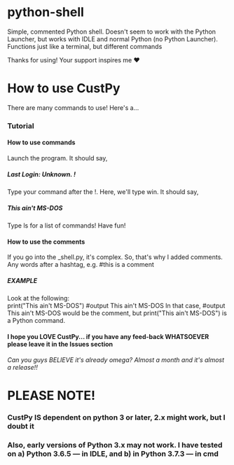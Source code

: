 # python-shell
Simple, commented Python shell. Doesn't seem to work with the Python Launcher, but works with IDLE and normal Python (no Python Launcher). Functions just like a terminal, but different commands

Thanks for using! Your support inspires me  :heart:

# How to use CustPy
There are many commands to use! Here's a... 
### Tutorial
#### How to use commands
Launch the program. It should say, 
##### Last Login: Unknown. !
Type your command after the !. Here, we'll type win. It should say, 
##### This ain't MS-DOS
Type ls for a list of commands! Have fun! 
#### How to use the comments
If you go into the _shell.py, it's complex. So, that's why I added comments. Any words after a hashtag, e.g.
#this is a comment
##### EXAMPLE
Look at the following:  
print("This ain't MS-DOS") #output This ain't MS-DOS
In that case, #output This ain't MS-DOS would be the comment, but print("This ain't MS-DOS") is a Python command. 
#### I hope you LOVE CustPy... if you have any feed-back WHATSOEVER please leave it in the Issues section

###### Can you guys BELIEVE it's already omega? Almost a month and it's almost a release!! 




# PLEASE NOTE! 
### CustPy IS dependent on python 3 or later, 2.x might work, but I doubt it
### Also, early versions of Python 3.x may not work. I have tested on a) Python 3.6.5 — in IDLE, and b) in Python 3.7.3 — in cmd
